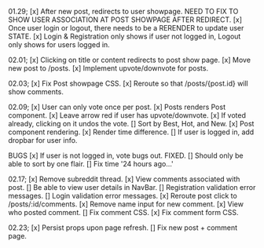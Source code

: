 01.29;
[x] After new post, redirects to user showpage. NEED TO FIX TO SHOW USER ASSOCIATION AT POST SHOWPAGE AFTER REDIRECT.
[x] Once user login or logout, there needs to be a RERENDER to update user STATE.
[x] Login & Registration only shows if user not logged in, Logout only shows for users logged in.

02.01;
[x] Clicking on title or content redirects to post show page.
[x] Move new post to /posts.
[x] Implement upvote/downvote for posts.

02.03;
[x] Fix Post showpage CSS.
[x] Reroute so that /posts/{post.id} will show comments.

02.09;
[x] User can only vote once per post.
[x] Posts renders Post component.
[x] Leave arrow red if user has upvote/downvote.
[x] If voted already, clicking on it undos the vote.
[] Sort by Best, Hot, and New.
[x] Post component rendering.
[x] Render time difference.
[] If user is logged in, add dropbar for user info.

BUGS
[x] If user is not logged in, vote bugs out. FIXED.
[] Should only be able to sort by one flair.
[] Fix time '24 hours ago...'

02.17;
[x] Remove subreddit thread.
[x] View comments associated with post.
[] Be able to view user details in NavBar.
[] Registration validation error messages.
[] Login validation error messages.
[x] Reroute post click to /posts/:id/comments.
[x] Remove name input for new comment.
[x] View who posted comment.
[] Fix comment CSS.
[x] Fix comment form CSS.

02.23;
[x] Persist props upon page refresh.
[] Fix new post + comment page.